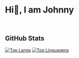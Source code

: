<h1>Hi👋, I am Johnny</h1>
</br>
<h2>GitHub Stats</h2>

[![Top Langs](https://github-readme-stats.vercel.app/api/top-langs/?username=Johnny-DF26&langs_count=8)](https://github.com/anuraghazra/github-readme-stats)
[![Top Linguagens](https://github-readme-stats.vercel.app/api/top-langs/?username=karanalpe&layout=compact)](https://github.com/anuraghazra/github-readme-stats)

